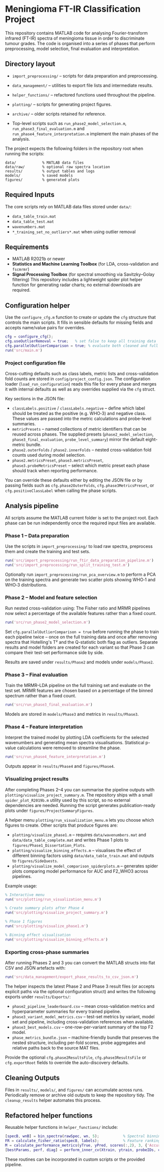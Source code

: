 # Meningioma FT-IR Classification Project

This repository contains MATLAB code for analysing Fourier-transform infrared (FT-IR) spectra of meningioma tissue in order to discriminate tumour grades. The code is organised into a series of phases that perform preprocessing, model selection, final evaluation and interpretation.

## Directory layout

- `import_preprocessing/` – scripts for data preparation and preprocessing.
- `data_management/` – utilities to export file lists and intermediate results.
- `helper_functions/` – refactored functions used throughout the pipeline.
- `plotting/` – scripts for generating project figures.
- `archive/` – older scripts retained for reference.

- Top-level scripts such as `run_phase2_model_selection.m`, `run_phase3_final_evaluation.m` and `run_phase4_feature_interpretation.m` implement the main phases of the analysis.


The project expects the following folders in the repository root when running the scripts:

```
data/            % MATLAB data files
data/raw/        % optional raw spectra location
results/         % output tables and logs
models/          % saved models
figures/         % generated plots
```

## Required Inputs

The core scripts rely on MATLAB data files stored under `data/`:

- `data_table_train.mat`
- `data_table_test.mat`
- `wavenumbers.mat`
- `*_training_set_no_outliers*.mat` when using outlier removal

## Requirements

- MATLAB R2021b or newer
- **Statistics and Machine Learning Toolbox** (for LDA, cross-validation and `fscmrmr`)
- **Signal Processing Toolbox** (for spectral smoothing via Savitzky–Golay filtering)
This repository includes a lightweight spider plot helper function for generating radar charts; no external downloads are required.

## Configuration helper

Use the `configure_cfg.m` function to create or update the `cfg` structure that
controls the main scripts. It fills in sensible defaults for missing fields and
accepts name/value pairs for overrides.

```matlab
cfg = configure_cfg();
cfg.useOutlierRemoval = true;   % set false to keep all training data
cfg.parallelOutlierComparison = true; % evaluate both cleaned and full datasets in parallel
run('src/main.m')
```

### Project configuration file

Cross-cutting defaults such as class labels, metric lists and cross-validation
fold counts are stored in `config/project_config.json`. The configuration loader
(`load_run_configuration`) reads this file for every phase and merges it with
internal defaults as well as any overrides supplied via the `cfg` struct.

Key sections in the JSON file:

- `classLabels.positive` / `classLabels.negative` – define which label should
  be treated as the positive (e.g. WHO‑3) and negative class. These values are
  passed into the metric calculations and probe-level summaries.
- `metricPresets` – named collections of metric identifiers that can be reused
  across phases. The supplied presets (`phase2_model_selection`,
  `phase3_final_evaluation`, `probe_level_summary`) mirror the default
  eight-metric bundle.
- `phase2.outerFolds` / `phase2.innerFolds` – nested cross-validation fold
  counts used during model selection.
- `phase2.metricsPreset`, `phase3.metricsPreset`,
  `phase3.probeMetricsPreset` – select which metric preset each phase should
  track when reporting performance.

You can override these defaults either by editing the JSON file or by passing
fields such as `cfg.phase2OuterFolds`, `cfg.phase3MetricsPreset`, or
`cfg.positiveClassLabel` when calling the phase scripts.

## Analysis pipeline

All scripts assume the MATLAB current folder is set to the project root. Each phase can be run independently once the required input files are available.

### Phase 1 – Data preparation

Use the scripts in `import_preprocessing/` to load raw spectra, preprocess them and create the training and test sets.

```matlab
run('src/import_preprocessing/run_ftir_data_preparation_pipeline.m')
run('src/import_preprocessing/run_split_training_test.m')
```

Optionally run `import_preprocessing/run_pca_overview.m` to perform a PCA on the training spectra and generate two scatter plots showing WHO‑1 and WHO‑3 distributions.

### Phase 2 – Model and feature selection

Run nested cross-validation using:
The Fisher ratio and MRMR pipelines now select a percentage of the available features rather than a fixed count.

```matlab
run('src/run_phase2_model_selection.m')
```

Set `cfg.parallelOutlierComparison = true` before running the phase to train
each pipeline twice – once on the full training data and once after removing
spectra that Hotelling's T² and the Q-statistic both flag as outliers. Separate
results and model folders are created for each variant so that Phase 3 can
compare their test-set performance side by side.

Results are saved under `results/Phase2` and models under `models/Phase2`.

### Phase 3 – Final evaluation

Train the MRMR–LDA pipeline on the full training set and evaluate on the test set.
MRMR features are chosen based on a percentage of the binned spectrum rather than a fixed count.

```matlab
run('src/run_phase3_final_evaluation.m')
```

Models are stored in `models/Phase3` and metrics in `results/Phase3`.

### Phase 4 – Feature interpretation

Interpret the trained model by plotting LDA coefficients for the selected wavenumbers and generating mean spectra visualisations. Statistical p-value calculations were removed to streamline the phase.

```matlab
run('src/run_phase4_feature_interpretation.m')
```

Outputs appear in `results/Phase4` and `figures/Phase4`.

### Visualizing project results

After completing Phases 2–4 you can summarise the pipeline outputs with
`plotting/visualize_project_summary.m`. The repository ships with a small
`spider_plot_R2019b.m` utility used by this script, so no external dependencies
are needed. Running the script generates publication-ready plots under
`figures/ProjectSummaryFigures`.

A helper menu `plotting/run_visualization_menu.m` lets you choose which figures
to create. Other scripts that produce figures are:

- `plotting/visualize_phase1.m` – requires `data/wavenumbers.mat` and
  `data/data_table_complete.mat` and writes Phase 1 plots to
  `figures/Phase1_Dissertation_Plots`.
- `plotting/visualize_binning_effects.m` – visualises the effect of different
  binning factors using `data/data_table_train.mat` and outputs to
  `figures/SideQuests`.
- `plotting/visualize_model_comparison_spiderplots.m` – generates spider
  plots comparing model performance for AUC and F2\_WHO3 across pipelines.

Example usage:

```matlab
% Interactive menu
run('src/plotting/run_visualization_menu.m')

% Create summary plots after Phase 4
run('src/plotting/visualize_project_summary.m')

% Phase 1 figures
run('src/plotting/visualize_phase1.m')

% Binning effect visualisation
run('src/plotting/visualize_binning_effects.m')
```


### Exporting cross-phase summaries

After running Phases 2 and 3 you can convert the MATLAB structs into flat CSV
and JSON artefacts with:

```matlab
run('src/data_management/export_phase_results_to_csv_json.m')
```

The helper inspects the latest Phase 2 and Phase 3 result files (or accepts
explicit paths via the optional configuration struct) and writes the following
exports under `results/Exports/`:

- `phase2_pipeline_leaderboard.csv` – mean cross-validation metrics and
  hyperparameter summaries for every trained pipeline.
- `phase3_variant_model_metrics.csv` – test-set metrics by variant, model set
  and pipeline, including cross-validation references when available.
- `phase3_best_models.csv` – one-row-per-variant summary of the top F2 model.
- `phase_metrics_bundle.json` – machine-friendly bundle that preserves the
  nested structure, including per-fold scores, probe aggregates and relative
  paths back to the source MAT files.

Provide the optional `cfg.phase2ResultsFile`, `cfg.phase3ResultsFile` or
`cfg.exportRoot` fields to override the auto-discovery defaults.

## Cleaning Outputs

Files in `results/`, `models/`, and `figures/` can accumulate across runs. Periodically remove or archive old outputs to keep the repository tidy. The `cleanup_results` helper automates this process.

## Refactored helper functions

Reusable helper functions in `helper_functions/` include:

```matlab
[specB, wnB] = bin_spectra(rawSpec, wn, 5);           % Spectral binning
FR = calculate_fisher_ratio(specB, labels);           % Feature ranking
M = calculate_performance_metrics(yTrue, yPred, scores(:,2), 3, {'Accuracy','AUC'});
[bestParams, perf, diag] = perform_inner_cv(Xtrain, ytrain, probeIDs, config, wn, 5, {'F2_WHO3','Accuracy'});
```

These routines can be incorporated in custom scripts or the provided pipeline.

